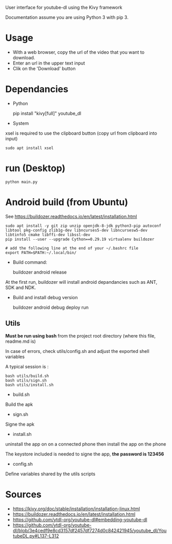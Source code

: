 User interface for youtube-dl using the Kivy framework

Documentation assume you are using Python 3 with pip 3.

# Usage

* With a web browser, copy the url of the video that you want to download.
* Enter an url in the upper text input
* Clik on the 'Download' button

# Dependancies

* Python 

	pip install "kivy[full]" youtube_dl


* System 

xsel is required to use the clipboard button (copy url from clipboard into input)

    sudo apt install xsel


# run (Desktop)

    python main.py


# Android build (from Ubuntu)

See https://buildozer.readthedocs.io/en/latest/installation.html


```
sudo apt install -y git zip unzip openjdk-8-jdk python3-pip autoconf libtool pkg-config zlib1g-dev libncurses5-dev libncursesw5-dev libtinfo5 cmake libffi-dev libssl-dev
pip install --user --upgrade Cython==0.29.19 virtualenv buildozer

# add the following line at the end of your ~/.bashrc file
export PATH=$PATH:~/.local/bin/
```

* Build command:

    buildozer android release

At the first run, buildozer will install android depandancies such as ANT, SDK and NDK.

* Build and install debug version

    buildozer android debug deploy run

## Utils

**Must be run using bash** from the project root directory (where this file, readme.md is)

In case of errors, check utils/config.sh and adjust the exported shell variables

A typical session is :

```
bash utils/build.sh
bash utils/sign.sh
bash utils/install.sh
```

* build.sh

Build the apk

* sign.sh

Signe the apk

* install.sh

uninstall the app on on a connected phone then install the app on the phone

The keystore included is needed to signe the app, **the password is 123456**

* config.sh

Define  variables shared by the utils scripts


# Sources

* https://kivy.org/doc/stable/installation/installation-linux.html
* https://buildozer.readthedocs.io/en/latest/installation.html
* https://github.com/ytdl-org/youtube-dl#embedding-youtube-dl
* https://github.com/ytdl-org/youtube-dl/blob/3e4cedf9e8cd3157df2457df7274d0c842421945/youtube_dl/YoutubeDL.py#L137-L312
